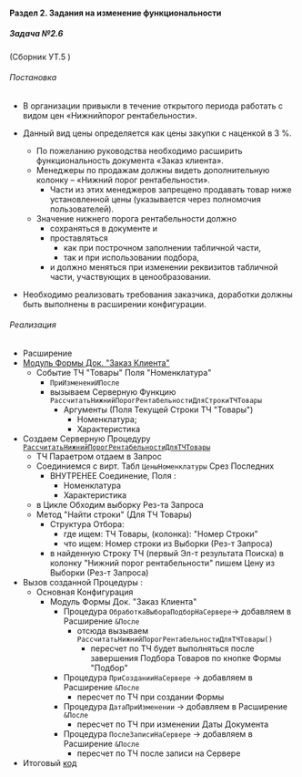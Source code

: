 

#### Раздел 2. Задания на изменение функциональности

##### Задача №2.6 

(Сборник УТ.5 )

###### Постановка

- В организации привыкли в течение открытого периода работать с видом цен «Нижнийпорог рентабельности». 

- Данный вид цены определяется как цены закупки с наценкой в 3 %. 
    - По пожеланию руководства необходимо расширить функциональность документа «Заказ клиента». 
    - Менеджеры по продажам должны видеть дополнительную колонку – «Нижний порог рентабельности». 
        - Части из этих менеджеров запрещено продавать товар ниже установленной цены (указывается через полномочия пользователей). 
    - Значение нижнего порога рентабельности должно
        - сохраняться в документе и 
        - проставляться
            - как при построчном заполнении табличной части, 
            - так и при использовании подбора, 
        - и должно меняться при изменении реквизитов табличной части, участвующих в ценообразовании. 

- Необходимо реализовать требования заказчика, доработки должны быть выполнены в расширении конфигурации.

###### Реализация



- Расширение
- [Модуль Формы Док. "Заказ Клиента"](https://github.com/alex-dev-2020/Spec_UT/commit/b270de551c6a02cf207e3691e03e43214ab081e4)
    - Событие ТЧ "Товары"  Поля "Номенклатура"
        - `ПриИзменениИПосле`  
        - вызываем Серверную Функцию `РассчитатьНижнийПорогРентабельностиДляСтрокиТЧТовары`
            - Аргументы (Поля Текущей Строки ТЧ "Товары")
                - Номенклатура;
                - Характеристика
- Создаем Серверную Процедуру [`РассчитатьНижнийПорогРентабельностиДляТЧТовары`](https://github.com/alex-dev-2020/Spec_UT/commit/fac5dc898a67a39240ed925baa033c735daac60b) 
    -  ТЧ Параетром  отдаем в Запрос
    - Соединиемся  с вирт.  Табл `ЦеныНоменклатуры` Срез Последних 
        - ВНУТРЕНЕЕ Соединение, Поля :
            - Номенклатура
            - Характеристика 
    - в Цикле Обходим выборку Рез-та Запроса
    - Метод "Найти строки" (Для ТЧ Товары)
        - Структура Отбора:
            - где ищем: ТЧ Товары, (колонка): "Номер Строки"
            - что ищем: Номер строки из Выборки (Рез-т Запроса)
        - в найденную Строку ТЧ (первый Эл-т результата Поиска) в колонку "Нижний порог рентабельности" пишем Цену из Выборки (Рез-т Запроса)
- Вызов созданной Процедуры :
    - Основная Конфигурация
        - Модуль Формы Док. "Заказ Клиента"
            - Процедура `ОбработкаВыбораПодборНаСервере`→ добавляем в Расширение `&После` 
                - отсюда  вызываем `РассчитатьНижнийПорогРентабельностиДляТЧТовары()`
                    - пересчет по ТЧ будет выполняться после завершения Подбора Товаров по кнопке Формы "Подбор"
            - Процедура `ПриСозданииНаСервере` → добавляем в Расширение `&После` 
                - пересчет по ТЧ при создании Формы 
            - Процедура `ДатаПриИзменении` → добавляем в Расширение `&После` 
                - пересчет по ТЧ при изменении Даты Документа
            - Процедура `ПослеЗаписиНаСервере` → добавляем в Расширение `&После`
                - пересчет по ТЧ после записи на Сервере
- Итоговый [код](https://github.com/alex-dev-2020/Spec_UT/commit/c6285409b294216defdfce922768ce0eba00b1b4)  

